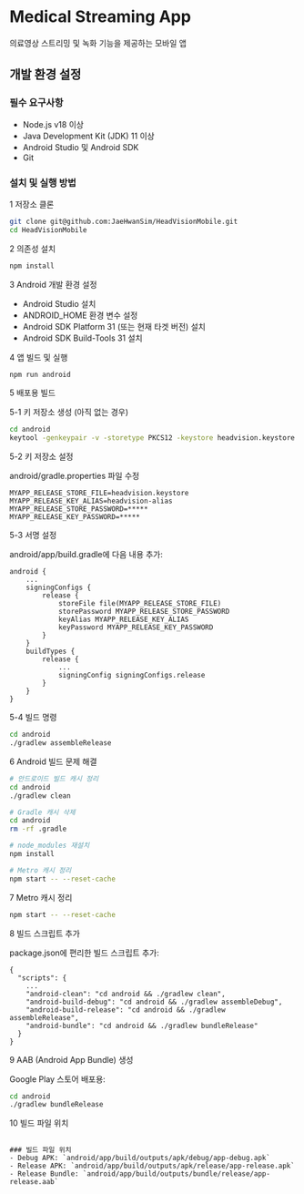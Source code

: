 # Medical Streaming App

의료영상 스트리밍 및 녹화 기능을 제공하는 모바일 앱

## 개발 환경 설정

### 필수 요구사항

- Node.js v18 이상
- Java Development Kit (JDK) 11 이상
- Android Studio 및 Android SDK
- Git

### 설치 및 실행 방법

1 저장소 클론

```bash
git clone git@github.com:JaeHwanSim/HeadVisionMobile.git
cd HeadVisionMobile
```

2 의존성 설치

```bash
npm install
```

3 Android 개발 환경 설정

- Android Studio 설치
- ANDROID_HOME 환경 변수 설정
- Android SDK Platform 31 (또는 현재 타겟 버전) 설치
- Android SDK Build-Tools 31 설치

4 앱 빌드 및 실행

```bash
npm run android
```

5 배포용 빌드

5-1 키 저장소 생성 (아직 없는 경우)

```bash
cd android
keytool -genkeypair -v -storetype PKCS12 -keystore headvision.keystore -alias headvision-alias -keyalg RSA -keysize 2048 -validity 10000
```

5-2 키 저장소 설정

android/gradle.properties 파일 수정

```box
MYAPP_RELEASE_STORE_FILE=headvision.keystore
MYAPP_RELEASE_KEY_ALIAS=headvision-alias
MYAPP_RELEASE_STORE_PASSWORD=*****
MYAPP_RELEASE_KEY_PASSWORD=*****
```

5-3 서명 설정

android/app/build.gradle에 다음 내용 추가:

```code
android {
    ...
    signingConfigs {
        release {
            storeFile file(MYAPP_RELEASE_STORE_FILE)
            storePassword MYAPP_RELEASE_STORE_PASSWORD
            keyAlias MYAPP_RELEASE_KEY_ALIAS
            keyPassword MYAPP_RELEASE_KEY_PASSWORD
        }
    }
    buildTypes {
        release {
            ...
            signingConfig signingConfigs.release
        }
    }
}
```

5-4 빌드 명령

```bash
cd android
./gradlew assembleRelease
```

6 Android 빌드 문제 해결

```bash
# 안드로이드 빌드 캐시 정리
cd android
./gradlew clean

# Gradle 캐시 삭제
cd android
rm -rf .gradle

# node_modules 재설치
npm install

# Metro 캐시 정리
npm start -- --reset-cache
```

7 Metro 캐시 정리

```bash
npm start -- --reset-cache
```

8 빌드 스크립트 추가

package.json에 편리한 빌드 스크립트 추가:

```code
{
  "scripts": {
    ...
    "android-clean": "cd android && ./gradlew clean",
    "android-build-debug": "cd android && ./gradlew assembleDebug",
    "android-build-release": "cd android && ./gradlew assembleRelease",
    "android-bundle": "cd android && ./gradlew bundleRelease"
  }
}
```

9 AAB (Android App Bundle) 생성

Google Play 스토어 배포용:

```bash
cd android
./gradlew bundleRelease
```

10 빌드 파일 위치

```box

### 빌드 파일 위치
- Debug APK: `android/app/build/outputs/apk/debug/app-debug.apk`
- Release APK: `android/app/build/outputs/apk/release/app-release.apk`
- Release Bundle: `android/app/build/outputs/bundle/release/app-release.aab`
```
